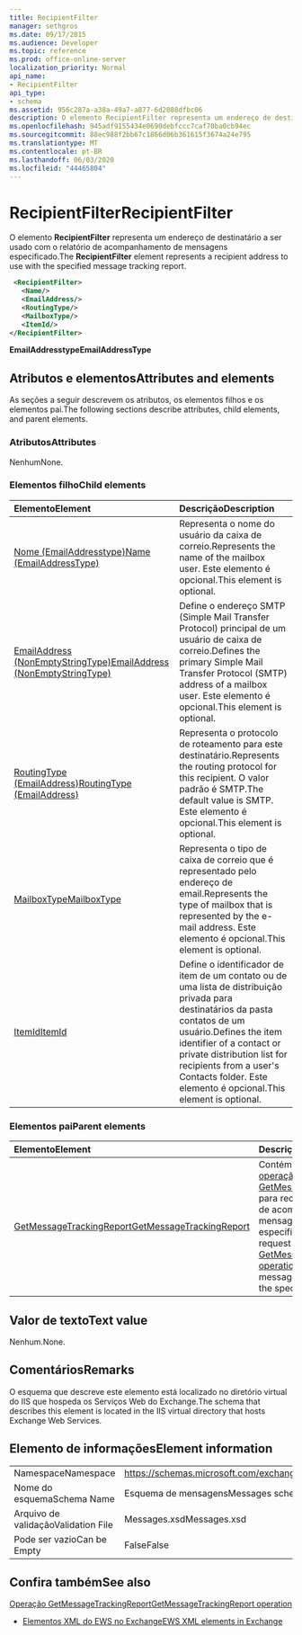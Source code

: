 ```yaml
---
title: RecipientFilter
manager: sethgros
ms.date: 09/17/2015
ms.audience: Developer
ms.topic: reference
ms.prod: office-online-server
localization_priority: Normal
api_name:
- RecipientFilter
api_type:
- schema
ms.assetid: 956c287a-a38a-49a7-a877-6d2088dfbc06
description: O elemento RecipientFilter representa um endereço de destinatário a ser usado com o relatório de acompanhamento de mensagens especificado.
ms.openlocfilehash: 945adf9155434e0690debfccc7caf70ba0cb94ec
ms.sourcegitcommit: 88ec988f2bb67c1866d06b361615f3674a24e795
ms.translationtype: MT
ms.contentlocale: pt-BR
ms.lasthandoff: 06/03/2020
ms.locfileid: "44465804"
---
```

# <a name="recipientfilter"></a><span data-ttu-id="8d295-103">RecipientFilter</span><span class="sxs-lookup"><span data-stu-id="8d295-103">RecipientFilter</span></span>

<span data-ttu-id="8d295-104">O elemento **RecipientFilter** representa um endereço de destinatário a ser usado com o relatório de acompanhamento de mensagens especificado.</span><span class="sxs-lookup"><span data-stu-id="8d295-104">The **RecipientFilter** element represents a recipient address to use with the specified message tracking report.</span></span> 
  
```XML
 <RecipientFilter>
   <Name/>
   <EmailAddress/>
   <RoutingType/>
   <MailboxType/>
   <ItemId/>
</RecipientFilter>
```

 <span data-ttu-id="8d295-105">**EmailAddresstype**</span><span class="sxs-lookup"><span data-stu-id="8d295-105">**EmailAddressType**</span></span>
## <a name="attributes-and-elements"></a><span data-ttu-id="8d295-106">Atributos e elementos</span><span class="sxs-lookup"><span data-stu-id="8d295-106">Attributes and elements</span></span>

<span data-ttu-id="8d295-107">As seções a seguir descrevem os atributos, os elementos filhos e os elementos pai.</span><span class="sxs-lookup"><span data-stu-id="8d295-107">The following sections describe attributes, child elements, and parent elements.</span></span>
  
### <a name="attributes"></a><span data-ttu-id="8d295-108">Atributos</span><span class="sxs-lookup"><span data-stu-id="8d295-108">Attributes</span></span>

<span data-ttu-id="8d295-109">Nenhum</span><span class="sxs-lookup"><span data-stu-id="8d295-109">None.</span></span>
  
### <a name="child-elements"></a><span data-ttu-id="8d295-110">Elementos filho</span><span class="sxs-lookup"><span data-stu-id="8d295-110">Child elements</span></span>

|<span data-ttu-id="8d295-111">**Elemento**</span><span class="sxs-lookup"><span data-stu-id="8d295-111">**Element**</span></span>|<span data-ttu-id="8d295-112">**Descrição**</span><span class="sxs-lookup"><span data-stu-id="8d295-112">**Description**</span></span>|
|:-----|:-----|
|[<span data-ttu-id="8d295-113">Nome (EmailAddresstype)</span><span class="sxs-lookup"><span data-stu-id="8d295-113">Name (EmailAddressType)</span></span>](name-emailaddresstype.md) <br/> |<span data-ttu-id="8d295-114">Representa o nome do usuário da caixa de correio.</span><span class="sxs-lookup"><span data-stu-id="8d295-114">Represents the name of the mailbox user.</span></span> <span data-ttu-id="8d295-115">Este elemento é opcional.</span><span class="sxs-lookup"><span data-stu-id="8d295-115">This element is optional.</span></span>  <br/> |
|[<span data-ttu-id="8d295-116">EmailAddress (NonEmptyStringType)</span><span class="sxs-lookup"><span data-stu-id="8d295-116">EmailAddress (NonEmptyStringType)</span></span>](emailaddress-nonemptystringtype.md) <br/> |<span data-ttu-id="8d295-117">Define o endereço SMTP (Simple Mail Transfer Protocol) principal de um usuário de caixa de correio.</span><span class="sxs-lookup"><span data-stu-id="8d295-117">Defines the primary Simple Mail Transfer Protocol (SMTP) address of a mailbox user.</span></span> <span data-ttu-id="8d295-118">Este elemento é opcional.</span><span class="sxs-lookup"><span data-stu-id="8d295-118">This element is optional.</span></span>  <br/> |
|[<span data-ttu-id="8d295-119">RoutingType (EmailAddress)</span><span class="sxs-lookup"><span data-stu-id="8d295-119">RoutingType (EmailAddress)</span></span>](routingtype-emailaddress.md) <br/> |<span data-ttu-id="8d295-120">Representa o protocolo de roteamento para este destinatário.</span><span class="sxs-lookup"><span data-stu-id="8d295-120">Represents the routing protocol for this recipient.</span></span> <span data-ttu-id="8d295-121">O valor padrão é SMTP.</span><span class="sxs-lookup"><span data-stu-id="8d295-121">The default value is SMTP.</span></span> <span data-ttu-id="8d295-122">Este elemento é opcional.</span><span class="sxs-lookup"><span data-stu-id="8d295-122">This element is optional.</span></span>  <br/> |
|[<span data-ttu-id="8d295-123">MailboxType</span><span class="sxs-lookup"><span data-stu-id="8d295-123">MailboxType</span></span>](mailboxtype.md) <br/> |<span data-ttu-id="8d295-124">Representa o tipo de caixa de correio que é representado pelo endereço de email.</span><span class="sxs-lookup"><span data-stu-id="8d295-124">Represents the type of mailbox that is represented by the e-mail address.</span></span> <span data-ttu-id="8d295-125">Este elemento é opcional.</span><span class="sxs-lookup"><span data-stu-id="8d295-125">This element is optional.</span></span>  <br/> |
|[<span data-ttu-id="8d295-126">ItemId</span><span class="sxs-lookup"><span data-stu-id="8d295-126">ItemId</span></span>](itemid.md) <br/> |<span data-ttu-id="8d295-127">Define o identificador de item de um contato ou de uma lista de distribuição privada para destinatários da pasta contatos de um usuário.</span><span class="sxs-lookup"><span data-stu-id="8d295-127">Defines the item identifier of a contact or private distribution list for recipients from a user's Contacts folder.</span></span> <span data-ttu-id="8d295-128">Este elemento é opcional.</span><span class="sxs-lookup"><span data-stu-id="8d295-128">This element is optional.</span></span>  <br/> |
   
### <a name="parent-elements"></a><span data-ttu-id="8d295-129">Elementos pai</span><span class="sxs-lookup"><span data-stu-id="8d295-129">Parent elements</span></span>

|<span data-ttu-id="8d295-130">**Elemento**</span><span class="sxs-lookup"><span data-stu-id="8d295-130">**Element**</span></span>|<span data-ttu-id="8d295-131">**Descrição**</span><span class="sxs-lookup"><span data-stu-id="8d295-131">**Description**</span></span>|
|:-----|:-----|
|[<span data-ttu-id="8d295-132">GetMessageTrackingReport</span><span class="sxs-lookup"><span data-stu-id="8d295-132">GetMessageTrackingReport</span></span>](getmessagetrackingreport.md) <br/> |<span data-ttu-id="8d295-133">Contém a solicitação para a [operação GetMessageTrackingReport](getmessagetrackingreport-operation.md) para recuperar o relatório de acompanhamento de mensagens completo da ID especificada.</span><span class="sxs-lookup"><span data-stu-id="8d295-133">Contains the request for the [GetMessageTrackingReport operation](getmessagetrackingreport-operation.md) to retrieve the full message tracking report for the specified ID.</span></span>  <br/> |
   
## <a name="text-value"></a><span data-ttu-id="8d295-134">Valor de texto</span><span class="sxs-lookup"><span data-stu-id="8d295-134">Text value</span></span>

<span data-ttu-id="8d295-135">Nenhum.</span><span class="sxs-lookup"><span data-stu-id="8d295-135">None.</span></span>
  
## <a name="remarks"></a><span data-ttu-id="8d295-136">Comentários</span><span class="sxs-lookup"><span data-stu-id="8d295-136">Remarks</span></span>

<span data-ttu-id="8d295-137">O esquema que descreve este elemento está localizado no diretório virtual do IIS que hospeda os Serviços Web do Exchange.</span><span class="sxs-lookup"><span data-stu-id="8d295-137">The schema that describes this element is located in the IIS virtual directory that hosts Exchange Web Services.</span></span>
  
## <a name="element-information"></a><span data-ttu-id="8d295-138">Elemento de informações</span><span class="sxs-lookup"><span data-stu-id="8d295-138">Element information</span></span>

|||
|:-----|:-----|
|<span data-ttu-id="8d295-139">Namespace</span><span class="sxs-lookup"><span data-stu-id="8d295-139">Namespace</span></span>  <br/> |https://schemas.microsoft.com/exchange/services/2006/messages  <br/> |
|<span data-ttu-id="8d295-140">Nome do esquema</span><span class="sxs-lookup"><span data-stu-id="8d295-140">Schema Name</span></span>  <br/> |<span data-ttu-id="8d295-141">Esquema de mensagens</span><span class="sxs-lookup"><span data-stu-id="8d295-141">Messages schema</span></span>  <br/> |
|<span data-ttu-id="8d295-142">Arquivo de validação</span><span class="sxs-lookup"><span data-stu-id="8d295-142">Validation File</span></span>  <br/> |<span data-ttu-id="8d295-143">Messages.xsd</span><span class="sxs-lookup"><span data-stu-id="8d295-143">Messages.xsd</span></span>  <br/> |
|<span data-ttu-id="8d295-144">Pode ser vazio</span><span class="sxs-lookup"><span data-stu-id="8d295-144">Can be Empty</span></span>  <br/> |<span data-ttu-id="8d295-145">False</span><span class="sxs-lookup"><span data-stu-id="8d295-145">False</span></span>  <br/> |
   
## <a name="see-also"></a><span data-ttu-id="8d295-146">Confira também</span><span class="sxs-lookup"><span data-stu-id="8d295-146">See also</span></span>



[<span data-ttu-id="8d295-147">Operação GetMessageTrackingReport</span><span class="sxs-lookup"><span data-stu-id="8d295-147">GetMessageTrackingReport operation</span></span>](getmessagetrackingreport-operation.md)


- [<span data-ttu-id="8d295-148">Elementos XML do EWS no Exchange</span><span class="sxs-lookup"><span data-stu-id="8d295-148">EWS XML elements in Exchange</span></span>](ews-xml-elements-in-exchange.md)

